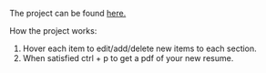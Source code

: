 The project can be found [here.](https://justynrad.github.io/CV-Creator/)

How the project works:
1. Hover each item to edit/add/delete new items to each section.
2. When satisfied ctrl + p to get a pdf of your new resume.